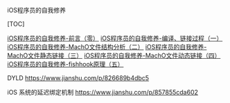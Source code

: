 iOS程序员的自我修养

[TOC]

[iOS程序员的自我修养-前言（零）](https://juejin.im/post/5d527302f265da039d32c246)
[iOS程序员的自我修养-编译、链接过程（一）](https://juejin.im/post/5d5273b1f265da03f233c2d6)
[iOS程序员的自我修养-MachO文件结构分析（二）](https://juejin.im/post/5d5275b251882505417927b5)
[iOS程序员的自我修养-MachO文件静态链接（三）](https://juejin.im/post/5d527867f265da03ed1946d2)
[iOS程序员的自我修养-MachO文件动态链接（四）](https://juejin.im/post/5d5bbc426fb9a06ad3472cee)
[iOS程序员的自我修养-fishhook原理（五）](https://juejin.im/post/5d6099bde51d4561fd6cb4fd)




DYLD
https://www.jianshu.com/p/826689b4dbc5

iOS 系统的延迟绑定机制
https://www.jianshu.com/p/857855cda602


